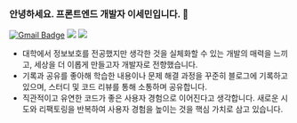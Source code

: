 ### 안녕하세요. 프론트엔드 개발자 이세민입니다. 👋

[![Gmail Badge](https://img.shields.io/badge/Gmail-D14836?style=for-the-badge&logo=Gmail&logoColor=white)](mailto:semnil5202@gmail.com)
<a href="https://velog.io/@semnil5202/posts" target="_blank"><img src="https://img.shields.io/badge/Velog-00C689?style=for-the-badge&logo=Velog&logoColor=white"/></a>
<a href="https://portfolio-blush-alpha-90.vercel.app/" target="_blank"><img src="https://img.shields.io/badge/Portfolio-3483EC?style=for-the-badge&logo=ReadTheDocs&logoColor=white"/></a>

- 대학에서 정보보호를 전공했지만 생각한 것을 실체화할 수 있는 개발의 매력을 느끼고, 세상을 더 이롭게 만들고자 개발자로 전향했습니다.
- 기록과 공유를 좋아해 학습한 내용이나 문제 해결 과정을 꾸준히 블로그에 기록하고 있으며, 스터디 및 코드 리뷰를 통해 소통하며 공유합니다.
- 직관적이고 유연한 코드가 좋은 사용자 경험으로 이어진다고 생각합니다. 새로운 시도와 리팩토링을 반복하여 사용자 경험을 높이는 것을 핵심 가치로 삼고 있습니다.
